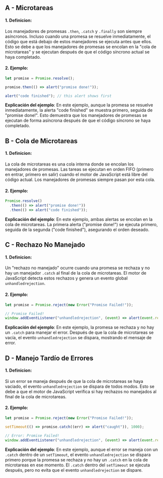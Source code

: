 ## A - Microtareas

#### 1. **Definicion:**

Los manejadores de promesas `.then`, `.catch` y `.finally` son siempre asíncronos. Incluso cuando una promesa se resuelve inmediatamente, el código que está debajo de estos manejadores se ejecuta antes que ellos. Esto se debe a que los manejadores de promesas se encolan en la "cola de microtareas" y se ejecutan después de que el código síncrono actual se haya completado.

#### 2. **Ejemplo:**

```javascript
let promise = Promise.resolve();

promise.then(() => alert("promise done!"));

alert("code finished"); // this alert shows first
```

**Explicación del ejemplo**:
En este ejemplo, aunque la promesa se resuelve inmediatamente, la alerta "code finished" se muestra primero, seguida de "promise done!". Esto demuestra que los manejadores de promesas se ejecutan de forma asíncrona después de que el código síncrono se haya completado.

## B - Cola de Microtareas

#### 1. **Definicion:**

La cola de microtareas es una cola interna donde se encolan los manejadores de promesas. Las tareas se ejecutan en orden FIFO (primero en entrar, primero en salir) cuando el motor de JavaScript está libre del código actual. Los manejadores de promesas siempre pasan por esta cola.

#### 2. **Ejemplo:**

```javascript
Promise.resolve()
  .then(() => alert("promise done!"))
  .then(() => alert("code finished"));
```

**Explicación del ejemplo**:
En este ejemplo, ambas alertas se encolan en la cola de microtareas. La primera alerta ("promise done!") se ejecuta primero, seguida de la segunda ("code finished"), asegurando el orden deseado.

## C - Rechazo No Manejado

#### 1. **Definicion:**

Un "rechazo no manejado" ocurre cuando una promesa se rechaza y no hay un manejador `.catch` al final de la cola de microtareas. El motor de JavaScript detecta estos rechazos y genera un evento global `unhandledrejection`.

#### 2. **Ejemplo:**

```javascript
let promise = Promise.reject(new Error("Promise Failed!"));

// Promise Failed!
window.addEventListener("unhandledrejection", (event) => alert(event.reason));
```

**Explicación del ejemplo**:
En este ejemplo, la promesa se rechaza y no hay un `.catch` para manejar el error. Después de que la cola de microtareas se vacía, el evento `unhandledrejection` se dispara, mostrando el mensaje de error.

## D - Manejo Tardío de Errores

#### 1. **Definicion:**

Si un error se maneja después de que la cola de microtareas se haya vaciado, el evento `unhandledrejection` se dispara de todos modos. Esto se debe a que el motor de JavaScript verifica si hay rechazos no manejados al final de la cola de microtareas.

#### 2. **Ejemplo:**

```javascript
let promise = Promise.reject(new Error("Promise Failed!"));

setTimeout(() => promise.catch((err) => alert("caught")), 1000);

// Error: Promise Failed!
window.addEventListener("unhandledrejection", (event) => alert(event.reason));
```

**Explicación del ejemplo**:
En este ejemplo, aunque el error se maneja con un `.catch` dentro de un `setTimeout`, el evento `unhandledrejection` se dispara primero porque la promesa se rechaza y no hay un `.catch` en la cola de microtareas en ese momento. El `.catch` dentro del `setTimeout` se ejecuta después, pero no evita que el evento `unhandledrejection` se dispare.
